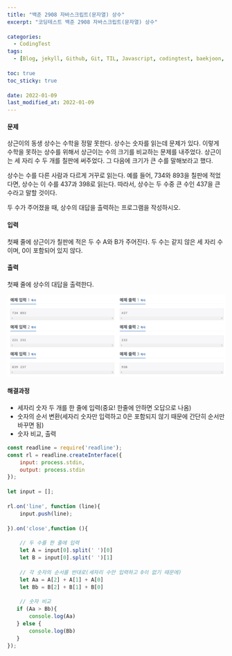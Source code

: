 ```yaml
---
title: "백준 2908 자바스크립트(문자열) 상수"
excerpt: "코딩테스트 백준 2908 자바스크립트(문자열) 상수"

categories:
  - CodingTest
tags:
  - [Blog, jekyll, Github, Git, TIL, Javascript, codingtest, baekjoon, baekjoon 2908, Node.js, 백준, 노드, 코딩테스트, 백준 2908 자바스크립트, 백준 2908 javascript ]

toc: true
toc_sticky: true
 
date: 2022-01-09
last_modified_at: 2022-01-09
---
```

#### 문제
상근이의 동생 상수는 수학을 정말 못한다. 상수는 숫자를 읽는데 문제가 있다. 이렇게 수학을 못하는 상수를 위해서 상근이는 수의 크기를 비교하는 문제를 내주었다. 상근이는 세 자리 수 두 개를 칠판에 써주었다. 그 다음에 크기가 큰 수를 말해보라고 했다.

상수는 수를 다른 사람과 다르게 거꾸로 읽는다. 예를 들어, 734와 893을 칠판에 적었다면, 상수는 이 수를 437과 398로 읽는다. 따라서, 상수는 두 수중 큰 수인 437을 큰 수라고 말할 것이다.

두 수가 주어졌을 때, 상수의 대답을 출력하는 프로그램을 작성하시오.

#### 입력
첫째 줄에 상근이가 칠판에 적은 두 수 A와 B가 주어진다. 두 수는 같지 않은 세 자리 수이며, 0이 포함되어 있지 않다.

#### 출력
첫째 줄에 상수의 대답을 출력한다.

![1157](/assets/images/2908.png)

#### 해결과정
* 세자리 숫자 두 개를 한 줄에 입력(중요! 한줄에 안하면 오답으로 나옴)
* 숫자의 순서 변환(세자리 숫자만 입력하고 0은 포함되지 않기 때문에 간단히 순서만 바꾸면 됨)
* 숫자 비교, 출력

```javascript
const readline = require('readline');
const rl = readline.createInterface({
    input: process.stdin,
    output: process.stdin
});

let input = [];

rl.on('line', function (line){
    input.push(line);

}).on('close',function (){

    // 두 수를 한 줄에 입력
    let A = input[0].split(' ')[0]
    let B = input[0].split(' ')[1]

    // 각 숫자의 순서를 반대로(세자리 수만 입력하고 0이 없기 때문에)
    let Aa = A[2] + A[1] + A[0]
    let Bb = B[2] + B[1] + B[0]

    // 숫자 비교
   if (Aa > Bb){
       console.log(Aa)
   } else {
       console.log(Bb)
   }
});
```